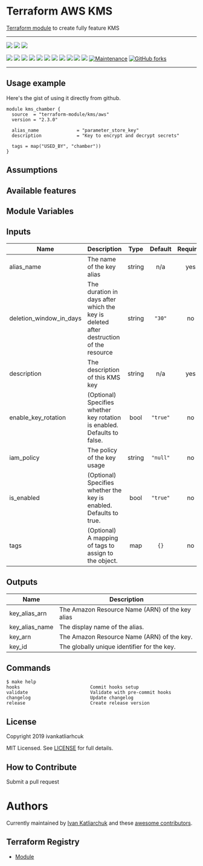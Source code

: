 # Terraform AWS KMS

[Terraform module](https://www.terraform.io/docs/providers/aws/r/kms_key.html) to create fully feature KMS

---

![](https://github.com/terraform-module/terraform-aws-kms/workflows/release/badge.svg)
![](https://github.com/terraform-module/terraform-aws-kms/workflows/commit-check/badge.svg)
![](https://github.com/terraform-module/terraform-aws-kms/workflows/labeler/badge.svg)

[![](https://img.shields.io/github/license/terraform-module/terraform-aws-kms)](https://github.com/terraform-module/terraform-aws-kms)
![](https://img.shields.io/github/v/tag/terraform-module/terraform-aws-kms)
![](https://img.shields.io/issues/github/terraform-module/terraform-aws-kms)
![](https://img.shields.io/github/issues/terraform-module/terraform-aws-kms)
![](https://img.shields.io/github/issues-closed/terraform-module/terraform-aws-kms)
[![](https://img.shields.io/github/languages/code-size/terraform-module/terraform-aws-kms)](https://github.com/terraform-module/terraform-aws-kms)
[![](https://img.shields.io/github/repo-size/terraform-module/terraform-aws-kms)](https://github.com/terraform-module/terraform-aws-kms)
![](https://img.shields.io/github/languages/top/terraform-module/terraform-aws-kms?color=green&logo=terraform&logoColor=blue)
![](https://img.shields.io/github/commit-activity/m/terraform-module/terraform-aws-kms)
![](https://img.shields.io/github/contributors/terraform-module/terraform-aws-kms)
![](https://img.shields.io/github/last-commit/terraform-module/terraform-aws-kms)
[![Maintenance](https://img.shields.io/badge/Maintenu%3F-oui-green.svg)](https://GitHub.com/terraform-module/terraform-aws-kms/graphs/commit-activity)
[![GitHub forks](https://img.shields.io/github/forks/terraform-module/terraform-aws-kms.svg?style=social&label=Fork)](https://github.com/terraform-module/terraform-aws-kms)

---
## Usage example

Here's the gist of using it directly from github.

```hcl
module kms_chamber {
  source  = "terraform-module/kms/aws"
  version = "2.3.0"

  alias_name              = "parameter_store_key"
  description             = "Key to encrypt and decrypt secrets"

  tags = map("USED_BY", "chamber"))
}
```

## Assumptions

## Available features

## Module Variables

<!-- BEGINNING OF PRE-COMMIT-TERRAFORM DOCS HOOK -->
## Inputs

| Name | Description | Type | Default | Required |
|------|-------------|:----:|:-----:|:-----:|
| alias\_name | The name of the key alias | string | n/a | yes |
| deletion\_window\_in\_days | The duration in days after which the key is deleted after destruction of the resource | string | `"30"` | no |
| description | The description of this KMS key | string | n/a | yes |
| enable\_key\_rotation | \(Optional\) Specifies whether key rotation is enabled. Defaults to false. | bool | `"true"` | no |
| iam\_policy | The policy of the key usage | string | `"null"` | no |
| is\_enabled | \(Optional\) Specifies whether the key is enabled. Defaults to true. | bool | `"true"` | no |
| tags | \(Optional\) A mapping of tags to assign to the object. | map | `{}` | no |

## Outputs

| Name | Description |
|------|-------------|
| key\_alias\_arn | The Amazon Resource Name \(ARN\) of the key alias |
| key\_alias\_name | The display name of the alias. |
| key\_arn | The Amazon Resource Name \(ARN\) of the key. |
| key\_id | The globally unique identifier for the key. |

<!-- END OF PRE-COMMIT-TERRAFORM DOCS HOOK -->

## Commands

<!-- START makefile-doc -->
```
$ make help
hooks                          Commit hooks setup
validate                       Validate with pre-commit hooks
changelog                      Update changelog
release                        Create release version
```
<!-- END makefile-doc -->


## License

Copyright 2019 ivankatliarhcuk

MIT Licensed. See [LICENSE](./LICENSE) for full details.

## How to Contribute

Submit a pull request

# Authors

Currently maintained by [Ivan Katliarchuk](https://github.com/ivankatliarchuk) and these [awesome contributors](https://github.com/terraform-module/terraform-aws-kms/graphs/contributors).

 ## Terraform Registry

- [Module](https://registry.terraform.io/modules/terraform-module/kms/aws)
